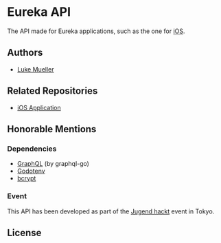 # Eureka API

The API made for Eureka applications, such as the one for [iOS]().

## Authors
* [Luke Mueller](http://github.com/luki)

## Related Repositories
* [iOS Application](https://github.com/jugendhackt/eureka-ios)

## Honorable Mentions
### Dependencies
* [GraphQL](github.com/graphql-go/graphql) (by graphql-go)
* [Godotenv](github.com/joho/godotenv)
* [bcrypt](https://godoc.org/golang.org/x/crypto/bcrypt)
### Event
This API has been developed as part of the [Jugend hackt](http://jugendhackt.de) event in Tokyo.

## License
